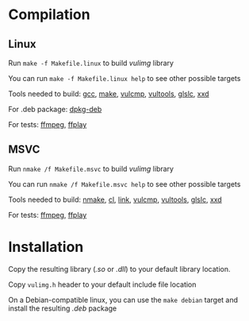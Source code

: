 # Compilation

## Linux

Run `make -f Makefile.linux` to build *vulimg* library

You can run `make -f Makefile.linux help` to see other possible targets 

Tools needed to build:
[gcc](https://gcc.gnu.org/),
[make](https://www.geeksforgeeks.org/linux-make-command/),
[vulcmp](https://github.com/Doi6doi/vulcmp),
[vultools](https://github.com/Doi6doi/vultools),
[glslc](https://github.com/google/shaderc),
[xxd](https://www.geeksforgeeks.org/xxd-command-in-linux/)

For .deb package:
[dpkg-deb](https://man7.org/linux/man-pages/man1/dpkg-deb.1.html)

For tests:
[ffmpeg](https://ffmpeg.org/ffmpeg.html),
[ffplay](https://ffmpeg.org/ffplay.html)

## MSVC

Run `nmake /f Makefile.msvc` to build *vulimg* library

You can run `nmake /f Makefile.msvc help` to see other possible targets

Tools needed to build: 
[nmake](https://learn.microsoft.com/en-us/cpp/build/reference/nmake-reference?view=msvc-170),
[cl](https://learn.microsoft.com/en-us/cpp/build/reference/compiler-options?view=msvc-170),
[link](https://learn.microsoft.com/en-us/cpp/build/reference/linker-options?view=msvc-170),
[vulcmp](https://github.com/Doi6doi/vulcmp),
[vultools](https://github.com/Doi6doi/vultools),
[glslc](https://github.com/google/shaderc),
[xxd](https://sourceforge.net/projects/xxd-for-windows/)
	
For tests:
[ffmpeg](https://ffmpeg.org/ffmpeg.html),
[ffplay](https://ffmpeg.org/ffplay.html)

# Installation

Copy the resulting library (*.so* or *.dll*) to your default library location.

Copy `vulimg.h` header to your default include file location

On a Debian-compatible linux, you can use the `make debian` target and install the resulting *.deb* package
